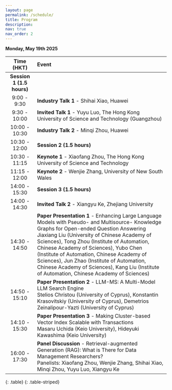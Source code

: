 ```yaml
---
layout: page
permalink: /schedule/
title: Program
description:
nav: true
nav_order: 2
---
```

**Monday, May 19th 2025**
    

| **Time (HKT)** | **Event** |
| :----------:   | :------- |
| **Session 1 (1.5 hours)** |
| 9:00 - 9:30 | **Industry Talk 1** - Shihai Xiao, Huawei|
| 9:30 - 10:00 | **Invited Talk 1** - Yuyu Luo, The Hong Kong University of Science and Technology (Guangzhou) |
| 10:00 - 10:30 | **Industry Talk 2** - Minqi Zhou, Huawei|
| 10:30 - 12:00 | **Session 2 (1.5 hours)** |
| 10:30 - 11:15 | **Keynote 1** - Xiaofang Zhou, The Hong Kong University of Science and Technology|
| 11:15 - 12:00 | **Keynote 2** - Wenjie Zhang, University of New South Wales|
| 14:00 - 15:30 | **Session 3 (1.5 hours)** |
| 14:00 - 14:30 | **Invited Talk 2** - Xiangyu Ke, Zhejiang University|
| 14:30 - 14:50 | **Paper Presentation 1** - Enhancing Large Language Models with Pseudo- and Multisource- Knowledge Graphs for Open-ended Question Answering <br/> Jiaxiang Liu (University of Chinese Academy of Sciences), Tong Zhou (Institute of Automation, Chinese Academy of Sciences), Yubo Chen (Institute of Automation, Chinese Academy of Sciences), Jun Zhao (Institute of Automation, Chinese Academy of Sciences), Kang Liu (Institute of Automation, Chinese Academy of Sciences) |
| 14:50 - 15:10 | **Paper Presentation 2** - LLM-MS: A Multi-Model LLM Search Engine <br/> Stelios Christou (University of Cyprus), Konstantin Krasovitskiy (University of Cyprus), Demetrios Zeinalipour-Yazti (University of Cyprus)|
| 14:10 - 15:30 | **Paper Presentation 3** - Making Cluster-based Vector Index Scalable with Transactions <br/> Masaru Uchida (Keio University), Hideyuki Kawashima (Keio University)|
| 16:00 - 17:30 | **Panel Discussion** - Retrieval-augmented Generation (RAG): What is There for Data Management Researchers? <br/> Panelists: Xiaofang Zhou, Wenjie Zhang, Shihai Xiao,  Minqi Zhou, Yuyu Luo, Xiangyu Ke|
{: .table}
{: .table-striped}

<br>

<div style="text-align: center;">
  <img src="/assets/img/todo-v2.png" alt="" />
  <p></p>
</div>
